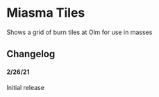 # Miasma Tiles
Shows a grid of burn tiles at Olm for use in masses

## Changelog
#### 2/26/21
Initial release

##
